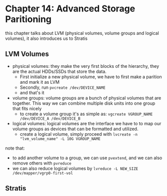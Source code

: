 <h1> Chapter 14: Advanced Storage Paritioning </h1>

this chapter talks about LVM (physical volumes, volume groups and logical volumes), it also introduces
us to Stratis


<h2> LVM Volumes </h2>

- physical volumes: they make the very first blocks of the hierarchy, they are the actual HDDs/SSDs that 
  store the data. 
  - First initialize a new physical volume, we have to first make a parition and mark it as LVM
  - Secondly, run `pvcreate /dev/DEVICE_NAME` 
  - and that's it
- volume groups: volume groups are a bunch of physical volumes that are together. This way we can combine 
  multiple disk units into one group that fits nicely
  - to create a volume group it's as simple as: `vgcreate VGROUP_NAME /dev/DEVICE_A /dev/DEVICE_B`
- logical volumes: logical volumes are the interface we have to to map our volume groups as devices 
  that can be formatted and utilized. 
  - create a logical volume, simply proceed with `lvcreate -n "lvm_volume_name" -L 10G VGROUP_NAME`


note that:
- to add another volume to a group, we can use `pvextend`, and we can also remove others with `pvreduce`
- we can also reduce logical volumes by `lvreduce -L NEW_SIZE /dev/mapper/vgrp0-first-vol`


<h2> Stratis </h2>
